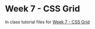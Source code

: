# Week 7 - CSS Grid

In class tutorial files for [Week 7 - CSS Grid](https://mad9013.github.io/F2021/modules/week7/)
